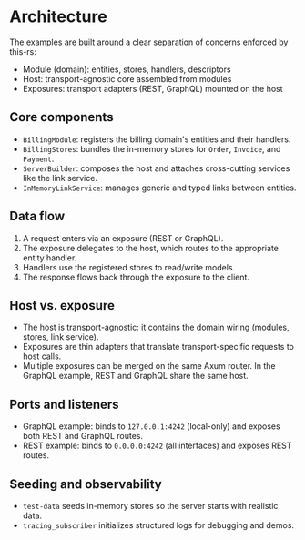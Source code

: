 # Architecture

The examples are built around a clear separation of concerns enforced by this-rs:

- Module (domain): entities, stores, handlers, descriptors
- Host: transport-agnostic core assembled from modules
- Exposures: transport adapters (REST, GraphQL) mounted on the host

## Core components

- `BillingModule`: registers the billing domain's entities and their handlers.
- `BillingStores`: bundles the in-memory stores for `Order`, `Invoice`, and `Payment`.
- `ServerBuilder`: composes the host and attaches cross-cutting services like the link service.
- `InMemoryLinkService`: manages generic and typed links between entities.

## Data flow

1. A request enters via an exposure (REST or GraphQL).
2. The exposure delegates to the host, which routes to the appropriate entity handler.
3. Handlers use the registered stores to read/write models.
4. The response flows back through the exposure to the client.

## Host vs. exposure

- The host is transport-agnostic: it contains the domain wiring (modules, stores, link service).
- Exposures are thin adapters that translate transport-specific requests to host calls.
- Multiple exposures can be merged on the same Axum router. In the GraphQL example, REST and GraphQL share the same host.

## Ports and listeners

- GraphQL example: binds to `127.0.0.1:4242` (local-only) and exposes both REST and GraphQL routes.
- REST example: binds to `0.0.0.0:4242` (all interfaces) and exposes REST routes.

## Seeding and observability

- `test-data` seeds in-memory stores so the server starts with realistic data.
- `tracing_subscriber` initializes structured logs for debugging and demos.

